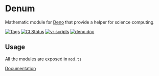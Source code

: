 # Denum

Mathematic module for [Deno](https://deno.land) that provide a helper for
science computing.

[![Tags](https://img.shields.io/github/v/release/JOTSR/Denum)](https://github.com/JOTSR/Denum/releases)
[![CI Status](https://img.shields.io/github/workflow/status/JOTSR/Denum/check)](https://github.com/JOTSR/Denum/actions)
[![vr scripts](https://badges.velociraptor.run/flat.svg)](https://velociraptor.run)
[![deno doc](https://doc.deno.land/badge.svg)](https://doc.deno.land/https/deno.land/x/denum/mod.ts)

## Usage

All the modules are exposed in `mod.ts`

[Documentation](https://doc.deno.land/https/raw.githubusercontent.com/JOTSR/Denum/master/mod.ts)
